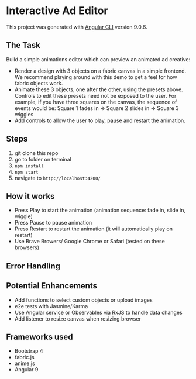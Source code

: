 # Interactive Ad Editor

This project was generated with [Angular CLI](https://github.com/angular/angular-cli) version 9.0.6.

## The Task
Build a simple animations editor which can preview an animated ad creative:

- Render a design with 3 objects on a fabric canvas in a simple frontend. We recommend playing around with this demo to get a feel for how fabric objects work.
- Animate these 3 objects, one after the other, using the presets above. Controls to edit these presets need not be exposed to the user.
    For example, if you have three squares on the canvas, the sequence of events would be: Square 1 fades in -> Square 2 slides in -> Square 3 wiggles
- Add controls to allow the user to play, pause and restart the animation.

## Steps
1. git clone this repo
2. go to folder on terminal
3. `npm install`
4. `npm start`
5. navigate to `http://localhost:4200/`

## How it works
- Press Play to start the animation (animation sequence: fade in, slide in, wiggle)
- Press Pause to pause animation
- Press Restart to restart the animation (it will automatically play on restart)
- Use Brave Browers/ Google Chrome or Safari (tested on these browsers)

## Error Handling

## Potential Enhancements
- Add functions to select custom objects or upload images
- e2e tests with Jasmine/Karma
- Use Angular service or Observables via RxJS to handle data changes
- Add listener to resize canvas when resizing browser

## Frameworks used
- Bootstrap 4
- fabric.js
- anime.js
- Angular 9